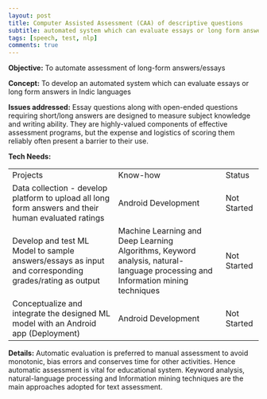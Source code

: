 ```yaml
---
layout: post
title: Computer Assisted Assessment (CAA) of descriptive questions
subtitle: automated system which can evaluate essays or long form answers in Indic languages
tags: [speech, test, nlp]
comments: true
---
```



**Objective:** To automate assessment of long-form answers/essays

**Concept:** To develop an automated system which can evaluate essays or long form answers in Indic languages

**Issues addressed:** Essay questions along with open-ended questions requiring short/long answers are designed to measure subject knowledge and writing ability. They are highly-valued components of effective assessment programs, but the expense and logistics of scoring them reliably often present a barrier to their use.

**Tech Needs:**

<table>
  <tr>
    <td>Projects</td>
    <td>Know-how</td>
    <td>Status</td>
  </tr>
  <tr>
    <td>Data collection - develop platform to upload all long form answers and their human evaluated ratings</td>
    <td>Android Development</td>
    <td>Not Started</td>
  </tr>
  <tr>
    <td>Develop and test ML Model to sample answers/essays as input and corresponding grades/rating as output</td>
    <td>Machine Learning and Deep Learning Algorithms, Keyword  analysis, natural-language processing and Information mining techniques</td>
    <td>Not Started</td>
  </tr>
  <tr>
    <td>Conceptualize and integrate the designed ML model with an Android app (Deployment)</td>
    <td>Android Development</td>
    <td>Not Started</td>
  </tr>
</table>


**Details:**
Automatic  evaluation  is  preferred  to manual assessment  to  avoid  monotonic,  bias  errors  and conserves time  for  other activities.  Hence automatic assessment is vital for educational system.  Keyword  analysis, natural-language processing and Information mining techniques are  the main approaches  adopted  for  text  assessment.
